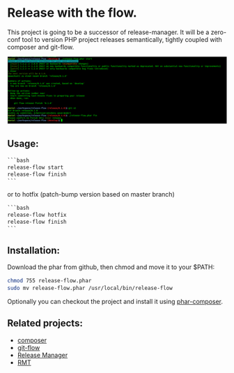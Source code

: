 Release with the flow.
======================

This project is going to be a successor of release-manager. It will be a zero-conf tool 
to version PHP project releases semantically, tightly coupled with composer and git-flow.

![screenshot](https://github.com/bonndan/release-flow/raw/develop/doc/screen.png "Usage")


Usage:
------

    ```bash
    release-flow start
    release-flow finish
    ```

or to hotfix (patch-bump version based on master branch)

    ```bash
    release-flow hotfix
    release-flow finish
    ```

Installation:
-------------

Download the phar from github, then chmod and move it to your $PATH:

   ```bash
   chmod 755 release-flow.phar
   sudo mv release-flow.phar /usr/local/bin/release-flow
   ```

Optionally you can checkout the project and install it using [phar-composer](https://github.com/clue/phar-composer).


Related projects:
-----------------

* [composer](https://github.com/composer/composer)
* [git-flow](https://github.com/nvie/gitflow)
* [Release Manager](https://github.com/bonndan/release-manager)
* [RMT](https://github.com/liip/RMT)
